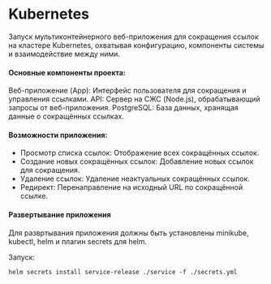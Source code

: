 # Kubernetes
Запуск мультиконтейнерного веб-приложения для сокращения ссылок на кластере Kubernetes, охватывая конфигурацию, компоненты системы и взаимодействие между ними.

#### Основные компоненты проекта:
Веб-приложение (App): Интерфейс пользователя для сокращения и управления ссылками.
API: Сервер на СЖС (Node.js), обрабатывающий запросы от веб-приложения.
PostgreSQL: База данных, хранящая данные о сокращённых ссылках.

#### Возможности приложения:
- Просмотр списка ссылок: Отображение всех сокращённых ссылок.
- Создание новых сокращённых ссылок: Добавление новых ссылок для сокращения.
- Удаление ссылок: Удаление неактуальных сокращённых ссылок.
- Редирект: Перенаправление на исходный URL по сокращённой ссылке.

#### Развертывание приложения
Для развртывания приложения должны быть установлены minikube, kubectl, helm и плагин secrets для helm.

Запуск:

` helm secrets install service-release ./service -f ./secrets.yml `
